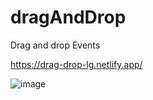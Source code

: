 # dragAndDrop

Drag and drop Events

https://drag-drop-lg.netlify.app/

![image](https://user-images.githubusercontent.com/72318958/186181631-d2de7de4-001f-4d49-8f10-4cba7d851ac9.png)
